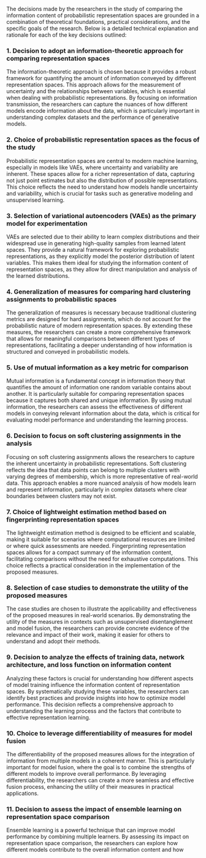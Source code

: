 The decisions made by the researchers in the study of comparing the information content of probabilistic representation spaces are grounded in a combination of theoretical foundations, practical considerations, and the specific goals of the research. Below is a detailed technical explanation and rationale for each of the key decisions outlined:

### 1. Decision to adopt an information-theoretic approach for comparing representation spaces
The information-theoretic approach is chosen because it provides a robust framework for quantifying the amount of information conveyed by different representation spaces. This approach allows for the measurement of uncertainty and the relationships between variables, which is essential when dealing with probabilistic representations. By focusing on information transmission, the researchers can capture the nuances of how different models encode information about the data, which is particularly important in understanding complex datasets and the performance of generative models.

### 2. Choice of probabilistic representation spaces as the focus of the study
Probabilistic representation spaces are central to modern machine learning, especially in models like VAEs, where uncertainty and variability are inherent. These spaces allow for a richer representation of data, capturing not just point estimates but also the distribution of possible representations. This choice reflects the need to understand how models handle uncertainty and variability, which is crucial for tasks such as generative modeling and unsupervised learning.

### 3. Selection of variational autoencoders (VAEs) as the primary model for experimentation
VAEs are selected due to their ability to learn complex distributions and their widespread use in generating high-quality samples from learned latent spaces. They provide a natural framework for exploring probabilistic representations, as they explicitly model the posterior distribution of latent variables. This makes them ideal for studying the information content of representation spaces, as they allow for direct manipulation and analysis of the learned distributions.

### 4. Generalization of measures for comparing hard clustering assignments to probabilistic spaces
The generalization of measures is necessary because traditional clustering metrics are designed for hard assignments, which do not account for the probabilistic nature of modern representation spaces. By extending these measures, the researchers can create a more comprehensive framework that allows for meaningful comparisons between different types of representations, facilitating a deeper understanding of how information is structured and conveyed in probabilistic models.

### 5. Use of mutual information as a key metric for comparison
Mutual information is a fundamental concept in information theory that quantifies the amount of information one random variable contains about another. It is particularly suitable for comparing representation spaces because it captures both shared and unique information. By using mutual information, the researchers can assess the effectiveness of different models in conveying relevant information about the data, which is critical for evaluating model performance and understanding the learning process.

### 6. Decision to focus on soft clustering assignments in the analysis
Focusing on soft clustering assignments allows the researchers to capture the inherent uncertainty in probabilistic representations. Soft clustering reflects the idea that data points can belong to multiple clusters with varying degrees of membership, which is more representative of real-world data. This approach enables a more nuanced analysis of how models learn and represent information, particularly in complex datasets where clear boundaries between clusters may not exist.

### 7. Choice of lightweight estimation method based on fingerprinting representation spaces
The lightweight estimation method is designed to be efficient and scalable, making it suitable for scenarios where computational resources are limited or where quick assessments are needed. Fingerprinting representation spaces allows for a compact summary of the information content, facilitating comparisons without the need for exhaustive computations. This choice reflects a practical consideration in the implementation of the proposed measures.

### 8. Selection of case studies to demonstrate the utility of the proposed measures
The case studies are chosen to illustrate the applicability and effectiveness of the proposed measures in real-world scenarios. By demonstrating the utility of the measures in contexts such as unsupervised disentanglement and model fusion, the researchers can provide concrete evidence of the relevance and impact of their work, making it easier for others to understand and adopt their methods.

### 9. Decision to analyze the effects of training data, network architecture, and loss function on information content
Analyzing these factors is crucial for understanding how different aspects of model training influence the information content of representation spaces. By systematically studying these variables, the researchers can identify best practices and provide insights into how to optimize model performance. This decision reflects a comprehensive approach to understanding the learning process and the factors that contribute to effective representation learning.

### 10. Choice to leverage differentiability of measures for model fusion
The differentiability of the proposed measures allows for the integration of information from multiple models in a coherent manner. This is particularly important for model fusion, where the goal is to combine the strengths of different models to improve overall performance. By leveraging differentiability, the researchers can create a more seamless and effective fusion process, enhancing the utility of their measures in practical applications.

### 11. Decision to assess the impact of ensemble learning on representation space comparison
Ensemble learning is a powerful technique that can improve model performance by combining multiple learners. By assessing its impact on representation space comparison, the researchers can explore how different models contribute to the overall information content and how